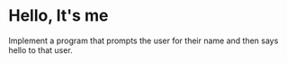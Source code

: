 # Hello, It's me
Implement a program that prompts the user for their name and then says hello to that user. 